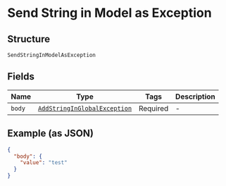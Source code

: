 
# Send String in Model as Exception

## Structure

`SendStringInModelAsException`

## Fields

| Name | Type | Tags | Description |
|  --- | --- | --- | --- |
| `body` | [`AddStringInGlobalException`](/doc/models/add-string-in-global-exception.md) | Required | - |

## Example (as JSON)

```json
{
  "body": {
    "value": "test"
  }
}
```

